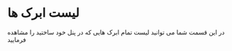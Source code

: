 # لیست ابرک ها

در این قسمت شما می توانید لیست تمام ابرک هایی که در پنل خود ساختید را مشاهده فرمایید
